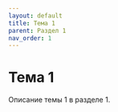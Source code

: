 ```yaml
---
layout: default
title: Тема 1
parent: Раздел 1
nav_order: 1
---
```


# Тема 1

Описание темы 1 в разделе 1.
